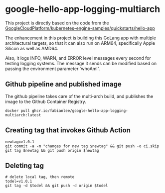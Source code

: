 #  google-hello-app-logging-multiarch

This project is directly based on the code from the [GoogleCloudPlatform/kubernetes-engine-samples/quickstarts/hello-app](https://github.com/GoogleCloudPlatform/kubernetes-engine-samples/tree/main/quickstarts/hello-app)

The enhancement in this project is building this GoLang app with multiple architectural targets, so that it can also run on ARM64, specifically Apple Silicon as well as AMD64.

Also, it logs INFO, WARN, and ERROR level messages every second for testing logging systems.  The message it sends can be modified based on passing the environment parameter 'whoAmI'.

## Github pipeline and published image

The github pipeline takes care of the multi-arch build, and publishes the image to the Github Container Registry.

```
docker pull ghcr.io/fabianlee/google-hello-app-logging-multiarch:latest
```

## Creating tag that invokes Github Action

```
newtag=v1.0.1
git commit -a -m "changes for new tag $newtag" && git push -o ci.skip
git tag $newtag && git push origin $newtag
```

## Deleting tag

```
# delete local tag, then remote
todel=v1.0.1
git tag -d $todel && git push -d origin $todel
```

